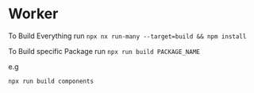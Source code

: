 # Worker

To Build Everything run 
`npx nx run-many --target=build && npm install`

To Build specific Package run
`npx run build PACKAGE_NAME`

e.g

`npx run build components`
